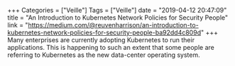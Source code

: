 +++
Categories = ["Veille"]
Tags = ["Veille"]
date = "2019-04-12 20:47:09"
title = "An Introduction to Kubernetes Network Policies for Security People"
link = "https://medium.com/@reuvenharrison/an-introduction-to-kubernetes-network-policies-for-security-people-ba92dd4c809d"
+++
Many enterprises are currently adopting Kubernetes to run their applications. This is happening to such an extent that some people are referring to Kubernetes as the new data-center operating system.